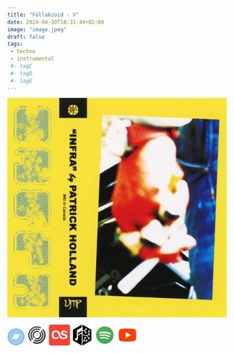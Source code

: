 ```yaml
---
title: "Föllakzoid - V"
date: 2024-04-30T18:31:44+02:00
image: "image.jpeg"
draft: false
tags:
 - techno
 - instrumental
 #- tagC
 #- tagD
 #- tagE
---
```

![cover](image.jpeg (Föllakzoid - V))
 
[![bandcamp](../links/svg/bandcamp.png (bandcamp))](https://follakzoid.bandcamp.com/album/v)
[![discogs](../links/svg/discogs.png (discogs))]()
[![lastfm](../links/svg/lastfm.png (lastfm))]()
[![musicbrainz](../links/svg/musicbrainz.png (musicbrainz))](https://musicbrainz.org/release/e47c4377-2443-44f0-80c6-1c606d6694b3)
[![spotify](../links/svg/spotify.png (putify))]()
[![youtube](../links/svg/youtube.png (youtube))](https://www.youtube.com/playlist?list=PLcEzq3kN5MDelbw8phz2gjK3cWF2u35nq)
 
